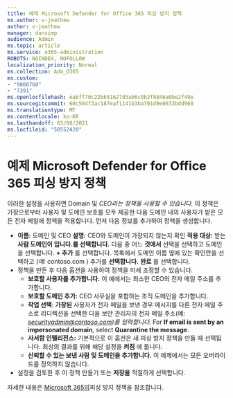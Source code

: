 ```yaml
---
title: 예제 Microsoft Defender for Office 365 피싱 방지 정책
ms.author: v-jmathew
author: v-jmathew
manager: dansimp
audience: Admin
ms.topic: article
ms.service: o365-administration
ROBOTS: NOINDEX, NOFOLLOW
localization_priority: Normal
ms.collection: Adm_O365
ms.custom:
- "9000760"
- "7391"
ms.openlocfilehash: eabff70c22b641627d3ab6c0b2f8846a0be2f49e
ms.sourcegitcommit: 60c504f3ac187eaf1141b3ba701d9e0633bdd968
ms.translationtype: MT
ms.contentlocale: ko-KR
ms.lasthandoff: 03/08/2021
ms.locfileid: "50552420"
---
```

# <a name="example-microsoft-defender-for-office-365-anti-phishing-policy"></a>예제 Microsoft Defender for Office 365 피싱 방지 정책

이러한 설정을 사용하면 Domain 및 *CEO라는 정책을 사용할 수 있습니다.* 이 정책은 가장으로부터 사용자 및 도메인 보호를 모두 제공한 다음 도메인 내의 사용자가 받은 모든 전자 메일에 정책을 적용합니다. 먼저 다음 정보를 추가하여 정책을 생성합니다.

- **이름:** 도메인 및 CEO **설명:** CEO와 도메인이 가장되지 않는지 확인
  **적용 대상:** 받는 **사람 도메인이 입니다.를 선택합니다.** 다음 중 어느  **것에서** 선택을 선택하고 도메인을 선택합니다. **+ 추가** 를 선택합니다. 목록에서 도메인 이름 옆에 있는 확인란을 선택하고 *(예:* contoso.com ) 추가를 **선택합니다.** **완료** 를 선택합니다.
- 정책을 만든 후 다음 옵션을 사용하여 정책을 미세 조정할 수 있습니다.
  - **보호할 사용자를 추가합니다.** 이 예에서는 최소한 CEO의 전자 메일 주소를 추가합니다.
  - **보호할 도메인 추가:** CEO 사무실을 포함하는 조직 도메인을 추가합니다.
  - **작업 선택**: **가장된** 사용자가 전자 메일을 보낸 경우 메시지를 다른 전자 메일 주소로 리디렉션을 선택한 다음 보안 관리자의 전자 메일 주소(예: *securityadmin@contoso.com)를 입력합니다.* For **If email is sent by an impersonated domain**, select **Quarantine the message**.
  - **사서함 인텔리전스:** 기본적으로 이 옵션은 새 피싱 방지 정책을 만들 때 선택됩니다. 최상의 결과를 위해 해당 설정을 **켜짐** 에 둡니다.
  - **신뢰할 수 있는 보낸 사람 및 도메인을 추가합니다.** 이 예제에서는 모든 오버라이드를 정의하지 않습니다.
- 설정을 검토한 후 이 정책  만들기 또는 **저장을** 적절하게 선택합니다.

자세한 내용은 [Microsoft 365의](https://go.microsoft.com/fwlink/?linkid=2092235)피싱 방지 정책을 참조합니다.
